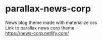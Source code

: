 # parallax-news-corp
News blog theme made with materialize css <br>
Link to parallax news corp theme<br>
https://news-corp.netlify.com/
